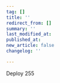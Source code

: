 ```yaml
---
tag: []
title: ''
redirect_from: []
summary: ''
last_modified_at: 
published_at: 
new_article: false
changelog: ''

---
```

Deploy 255